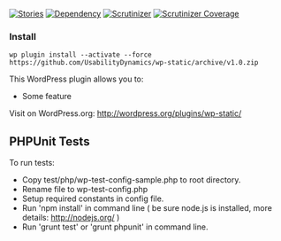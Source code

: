 [![Stories](https://badge.waffle.io/usabilitydynamics/wp-static.png?label=ready&title=Ready)](https://waffle.io/usabilitydynamics/wp-static)
[![Dependency](https://gemnasium.com/UsabilityDynamics/wp-static.svg)](https://gemnasium.com/UsabilityDynamics/wp-static)
[![Scrutinizer](http://img.shields.io/scrutinizer/g/UsabilityDynamics/wp-static.svg)](httpshttps://scrutinizer-ci.com/g/UsabilityDynamics/wp-static)
[![Scrutinizer Coverage](http://img.shields.io/scrutinizer/coverage/g/UsabilityDynamics/wp-static.svg)](https://scrutinizer-ci.com/g/UsabilityDynamics/wp-static)

### Install

```
wp plugin install --activate --force https://github.com/UsabilityDynamics/wp-static/archive/v1.0.zip
```

This WordPress plugin allows you to:

* Some feature

Visit on WordPress.org: http://wordpress.org/plugins/wp-static/

## PHPUnit Tests

To run tests:
* Copy test/php/wp-test-config-sample.php to root directory.
* Rename file to wp-test-config.php
* Setup required constants in config file.
* Run 'npm install' in command line ( be sure node.js is installed, more details: http://nodejs.org/ )
* Run 'grunt test' or 'grunt phpunit' in command line.

